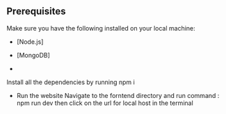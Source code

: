 ## Prerequisites

Make sure you have the following installed on your local machine:

- [Node.js]
- [MongoDB]

- 
Install all the dependencies by running npm i
-  Run the website
   Navigate to the forntend directory and run command : npm run dev
   then click on the url for local host in the terminal

 
 
